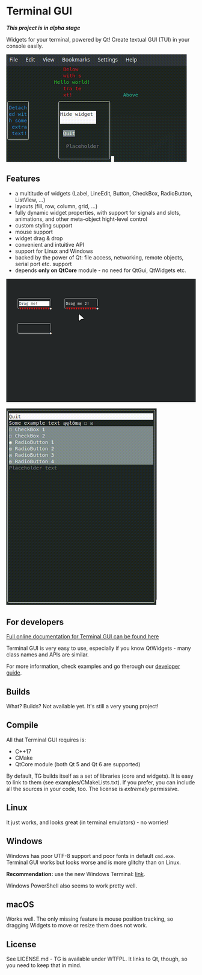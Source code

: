 # Terminal GUI

***This project is in alpha stage***

Widgets for your terminal, powered by Qt! Create textual GUI (TUI) in your
console easily.

![Terminal GUI showcase](doc/img/terminal-gui.gif "Terminal GUI showcase")

## Features

* a multitude of widgets (Label, LineEdit, Button, CheckBox, RadioButton,
ListView, ...)
* layouts (fill, row, column, grid, ...)
* fully dynamic widget properties, with support for signals and slots,
animations, and other meta-object hight-level control
* custom styling support
* mouse support
* widget drag & drop
* convenient and intuitive API
* support for Linux and Windows
* backed by the power of Qt: file access, networking, remote objects,
serial port etc. support
* depends **only on QtCore** module - no need for QtGui, QtWidgets etc.

![Terminal GUI widgets](doc/img/resizable-widgets.gif "Mouse support in Terminal GUI")

![Terminal GUI widgets](doc/img/terminal-gui-2.gif "Terminal GUI widgets")

## For developers

[Full online documentation for Terminal GUI can be found here](https://sierdzio.github.io/terminalgui/)

Terminal GUI is very easy to use, especially if you know QtWidgets - many class
names and APIs are similar.

For more information, check examples and go therough our
[developer guide](doc/developer_guide.md).

## Builds

What? Builds? Not available yet. It's still a very young project!

## Compile

All that Terminal GUI requires is:
* C++17
* CMake
* QtCore module (both Qt 5 and Qt 6 are supported)

By default, TG builds itself as a set of libraries (core and widgets). It is
easy to link to them (see examples/CMakeLists.txt). If you prefer, you can
include all the sources in your code, too. The license is *extremely*
permissive.

## Linux

It just works, and looks great (in terminal emulators) - no worries!

## Windows

Windows has poor UTF-8 support and poor fonts in default `cmd.exe`. Terminal GUI
works but looks worse and is more glitchy than on Linux.

**Recommendation:** use the new Windows Terminal: [link](https://aka.ms/terminal).

Windows PowerShell also seems to work pretty well.

## macOS

Works well. The only missing feature is mouse position tracking, so dragging
Widgets to move or resize them does not work.

## License

See LICENSE.md - TG is available under WTFPL. It links to Qt, though, so you
need to keep that in mind.

